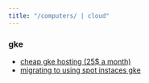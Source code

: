 ```yaml
---
title: "/computers/ | cloud"
---
```


### gke
- [cheap gke hosting (25$ a month)](https://thenewstack.io/run-a-google-kubernetes-engine-cluster-for-under-25-month/)
- [migrating to using spot instaces gke](https://spltech.co.uk/how-i-migrated-all-my-websites-to-google-kubernetes-engine-on-the-cheap-using-spot-vms/)